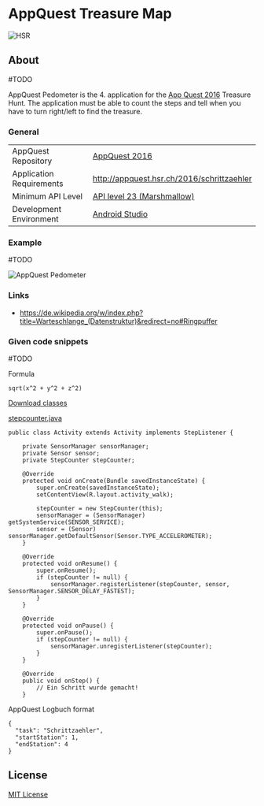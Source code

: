 # AppQuest Treasure Map

![HSR](http://appquest.hsr.ch/images/fho.png)

## About

\#TODO

AppQuest Pedometer is the 4. application for the [App Quest 2016](http://appquest.hsr.ch/) Treasure Hunt. The application must be able to count the steps and tell when you have to turn right/left to find the treasure.

### General
|   |  |
|---|---|
| AppQuest Repository | [AppQuest 2016](https://github.com/mirioeggmann/appquest) |
| Application Requirements | http://appquest.hsr.ch/2016/schrittzaehler |
| Minimum API Level | [API level 23 (Marshmallow)](https://developer.android.com/about/versions/marshmallow/android-6.0.html) |
| Development Environment | [Android Studio](https://developer.android.com/studio/index.html) |

### Example

\#TODO

![AppQuest Pedometer](http://appquest.hsr.ch/2014/wp-content/uploads/stepcounter.png)

### Links

- https://de.wikipedia.org/w/index.php?title=Warteschlange_(Datenstruktur)&redirect=no#Ringpuffer
 

### Given code snippets

\#TODO

Formula
```
sqrt(x^2 + y^2 + z^2)
```

[Download classes](http://appquest.hsr.ch/2015/wp-content/uploads/stepcounter-android.zip)

[stepcounter.java](https://gist.githubusercontent.com/misto/ea370d1ddcaa4a57df1bef2dce77fe1e/raw/673e6046d23f0980143ff80a0eda41e52f5394be/stepcounter.java)
```
public class Activity extends Activity implements StepListener {

	private SensorManager sensorManager;
	private Sensor sensor;
	private StepCounter stepCounter;

	@Override
	protected void onCreate(Bundle savedInstanceState) {
		super.onCreate(savedInstanceState);
		setContentView(R.layout.activity_walk);

		stepCounter = new StepCounter(this);
		sensorManager = (SensorManager) getSystemService(SENSOR_SERVICE);
		sensor = (Sensor) sensorManager.getDefaultSensor(Sensor.TYPE_ACCELEROMETER);
	}

	@Override
	protected void onResume() {
		super.onResume();
		if (stepCounter != null) {
			sensorManager.registerListener(stepCounter, sensor, SensorManager.SENSOR_DELAY_FASTEST);
		}
	}

	@Override
	protected void onPause() {
		super.onPause();
		if (stepCounter != null) {
			sensorManager.unregisterListener(stepCounter);
		}
	}

	@Override
	public void onStep() {
		// Ein Schritt wurde gemacht!
	}
```

AppQuest Logbuch format
```
{
  "task": "Schrittzaehler",
  "startStation": 1,
  "endStation": 4
}
```

## License
[MIT License](https://github.com/mirioeggmann/appquest-pedometer/blob/master/LICENSE)
